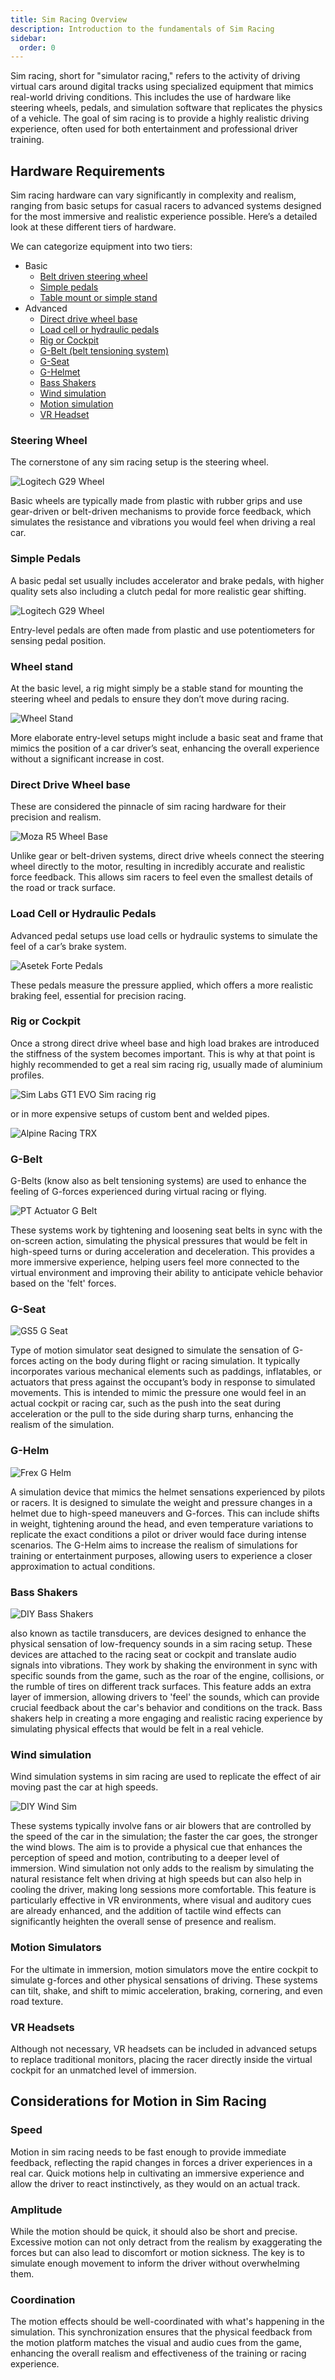 ```yaml
---
title: Sim Racing Overview
description: Introduction to the fundamentals of Sim Racing
sidebar:
  order: 0
---
```


Sim racing, short for "simulator racing," refers to the activity of driving virtual cars around digital tracks using
specialized equipment that mimics real-world driving conditions. This includes the use of hardware like steering wheels,
pedals, and simulation software that replicates the physics of a vehicle. The goal of sim racing is to provide a highly
realistic driving experience, often used for both entertainment and professional driver training.

## Hardware Requirements

Sim racing hardware can vary significantly in complexity and realism, ranging from basic setups for casual racers to
advanced systems designed for the most immersive and realistic experience possible. Here’s a detailed look at these
different tiers of hardware.

We can categorize equipment into two tiers:

- Basic
  - [Belt driven steering wheel](#steering-wheel)
  - [Simple pedals](#simple-pedals)
  - [Table mount or simple stand](#wheel-stand)
- Advanced
  - [Direct drive wheel base](#direct-drive-wheel-base)
  - [Load cell or hydraulic pedals](#load-cell-or-hydraulic-pedals)
  - [Rig or Cockpit](#rig-or-cockpit)
  - [G-Belt (belt tensioning system)](#g-belt)
  - [G-Seat](#g-seat)
  - [G-Helmet](#g-helm)
  - [Bass Shakers](#bass-shakers)
  - [Wind simulation](#wind-simulation)
  - [Motion simulation](#motion-simulators)
  - [VR Headset](#vr-headsets)

### Steering Wheel

The cornerstone of any sim racing setup is the steering wheel.

![Logitech G29 Wheel](~/assets/docs/logitech-g29-wheel.webp)

Basic wheels are typically made from plastic with rubber grips and use gear-driven or belt-driven mechanisms to provide
force feedback, which simulates the resistance and vibrations you would feel when driving a real car.

### Simple Pedals

A basic pedal set usually includes accelerator and brake pedals, with higher quality sets also including a clutch pedal
for more realistic gear shifting.

![Logitech G29 Wheel](~/assets/docs/logitech-g29-pedals.webp)

Entry-level pedals are often made from plastic and use potentiometers for sensing pedal position.

### Wheel stand

At the basic level, a rig might simply be a stable stand for mounting the steering wheel and pedals to ensure they don’t
move during racing.

![Wheel Stand](~/assets/docs/wheel-stand-rig.jpg)

More elaborate entry-level setups might include a basic seat and frame that mimics the position of a car driver’s seat,
enhancing the overall experience without a significant increase in cost.

### Direct Drive Wheel base

These are considered the pinnacle of sim racing hardware for their precision and realism.

![Moza R5 Wheel Base](~/assets/docs/moza-r5-wheel-base.webp)

Unlike gear or belt-driven systems, direct drive wheels connect the steering wheel directly to the motor, resulting in
incredibly accurate and realistic force feedback. This allows sim racers to feel even the smallest details of the road
or track surface.

### Load Cell or Hydraulic Pedals

Advanced pedal setups use load cells or hydraulic systems to simulate the feel of a car’s brake system.

![Asetek Forte Pedals](~/assets/docs/forte-pedals-asetek-simsports.jpg)

These pedals measure the pressure applied, which offers a more realistic braking feel, essential for precision racing.

### Rig or Cockpit

Once a strong direct drive wheel base and high load brakes are introduced the stiffness of the system becomes important.
This is why at that point is highly recommended to get a real sim racing rig, usually made of aluminium profiles.

![Sim Labs GT1 EVO Sim racing rig](~/assets/docs/gt1-evo-sim-racing-cockpit.webp)

or in more expensive setups of custom bent and welded pipes.

![Alpine Racing TRX](~/assets/docs/alpine-racing-trxa.webp)

### G-Belt

G-Belts (know also as belt tensioning systems) are used to enhance the feeling of G-forces experienced during virtual
racing or flying.

![PT Actuator G Belt](~/assets/docs/pt-actuator-g-belt.webp)

These systems work by tightening and loosening seat belts in sync with the on-screen action, simulating the physical
pressures that would be felt in high-speed turns or during acceleration and deceleration. This provides a more immersive
experience, helping users feel more connected to the virtual environment and improving their ability to anticipate
vehicle behavior based on the 'felt' forces.

### G-Seat

![GS5 G Seat](~/assets/docs/gs5-g-seat.jpg)

Type of motion simulator seat designed to simulate the sensation of G-forces acting on the body during flight or racing
simulation. It typically incorporates various mechanical elements such as paddings, inflatables, or actuators that press
against the occupant’s body in response to simulated movements. This is intended to mimic the pressure one would feel in
an actual cockpit or racing car, such as the push into the seat during acceleration or the pull to the side during sharp
turns, enhancing the realism of the simulation.

### G-Helm

![Frex G Helm](~/assets/docs/frex-g-helm.jpg)

A simulation device that mimics the helmet sensations experienced by pilots or racers. It is designed to simulate the
weight and pressure changes in a helmet due to high-speed maneuvers and G-forces. This can include shifts in weight,
tightening around the head, and even temperature variations to replicate the exact conditions a pilot or driver would
face during intense scenarios. The G-Helm aims to increase the realism of simulations for training or entertainment
purposes, allowing users to experience a closer approximation to actual conditions.

### Bass Shakers

![DIY Bass Shakers](~/assets/docs/bass-shakers.jpg)

also known as tactile transducers, are devices designed to enhance the physical sensation of low-frequency sounds in a
sim racing setup. These devices are attached to the racing seat or cockpit and translate audio signals into vibrations.
They work by shaking the environment in sync with specific sounds from the game, such as the roar of the engine,
collisions, or the rumble of tires on different track surfaces. This feature adds an extra layer of immersion, allowing
drivers to 'feel' the sounds, which can provide crucial feedback about the car's behavior and conditions on the track.
Bass shakers help in creating a more engaging and realistic racing experience by simulating physical effects that would
be felt in a real vehicle.

### Wind simulation

Wind simulation systems in sim racing are used to replicate the effect of air moving past the car at high speeds.

![DIY Wind Sim](~/assets/docs/wind-sim.webp)

These systems typically involve fans or air blowers that are controlled by the speed of the car in the simulation; the
faster the car goes, the stronger the wind blows. The aim is to provide a physical cue that enhances the perception of
speed and motion, contributing to a deeper level of immersion. Wind simulation not only adds to the realism by
simulating the natural resistance felt when driving at high speeds but can also help in cooling the driver, making long
sessions more comfortable. This feature is particularly effective in VR environments, where visual and auditory cues are
already enhanced, and the addition of tactile wind effects can significantly heighten the overall sense of presence and
realism.

### Motion Simulators

For the ultimate in immersion, motion simulators move the entire cockpit to simulate g-forces and other physical
sensations of driving. These systems can tilt, shake, and shift to mimic acceleration, braking, cornering, and even road
texture.

### VR Headsets

Although not necessary, VR headsets can be included in advanced setups to replace traditional monitors, placing the
racer directly inside the virtual cockpit for an unmatched level of immersion.

## Considerations for Motion in Sim Racing

### Speed

Motion in sim racing needs to be fast enough to provide immediate feedback, reflecting the rapid changes in forces a
driver experiences in a real car. Quick motions help in cultivating an immersive experience and allow the driver to
react instinctively, as they would on an actual track.

### Amplitude

While the motion should be quick, it should also be short and precise. Excessive motion can not only detract from the
realism by exaggerating the forces but can also lead to discomfort or motion sickness. The key is to simulate enough
movement to inform the driver without overwhelming them.

### Coordination

The motion effects should be well-coordinated with what's happening in the simulation. This synchronization ensures that
the physical feedback from the motion platform matches the visual and audio cues from the game, enhancing the overall
realism and effectiveness of the training or racing experience.
